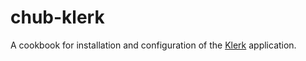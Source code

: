 # chub-klerk

A cookbook for installation and configuration of the [Klerk](http://mpgit03.nexus.commercehub.com/content-systems/klerk) application.
